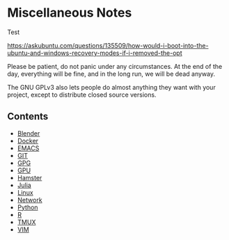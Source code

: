 # Miscellaneous Notes

Test

https://askubuntu.com/questions/135509/how-would-i-boot-into-the-ubuntu-and-windows-recovery-modes-if-i-removed-the-opt

Please be patient, do not panic under any circumstances. 
At the end of the day, everything will be fine, and in the long run, we will be dead anyway.

The GNU GPLv3 also lets people do almost anything they want with your project, except to distribute closed source versions.

## Contents 

- [Blender](blender.md)   
- [Docker](docker.md)   
- [EMACS](emacs.md)   
- [GIT](git.md)
- [GPG](gpg.md)
- [GPU](gpu.md)
- [Hamster](hamster.md)
- [Julia](julia.md)
- [Linux](linux.md)   
- [Network](network.md)   
- [Python](python.md)
- [R](r.md)
- [TMUX](tmux.md)
- [VIM](vim.md)  


